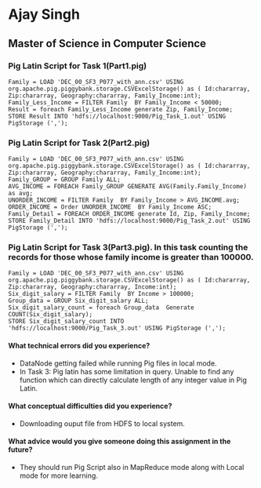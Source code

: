 # Ajay Singh
## Master of Science in Computer Science

### Pig Latin Script for Task 1(Part1.pig)
``` 
Family = LOAD 'DEC_00_SF3_P077_with_ann.csv' USING  org.apache.pig.piggybank.storage.CSVExcelStorage() as ( Id:chararray, Zip:chararray, Geography:chararray, Family_Income:int);
Family_Less_Income = FILTER Family  BY Family_Income < 50000;
Result = foreach Family_Less_Income generate Zip, Family_Income;
STORE Result INTO 'hdfs://localhost:9000/Pig_Task_1.out' USING PigStorage (',');

```

### Pig Latin Script for Task 2(Part2.pig)
``` 
Family = LOAD 'DEC_00_SF3_P077_with_ann.csv' USING  org.apache.pig.piggybank.storage.CSVExcelStorage() as ( Id:chararray, Zip:chararray, Geography:chararray, Family_Income:int);
Family_GROUP = GROUP Family ALL;
AVG_INCOME = FOREACH Family_GROUP GENERATE AVG(Family.Family_Income) as avg;
UNORDER_INCOME = FILTER Family  BY Family_Income > AVG_INCOME.avg;
ORDER_INCOME = Order UNORDER_INCOME  BY Family_Income ASC;
Family_Detail = FOREACH ORDER_INCOME generate Id, Zip, Family_Income;
STORE Family_Detail INTO 'hdfs://localhost:9000/Pig_Task_2.out' USING PigStorage (',');

```



### Pig Latin Script for Task 3(Part3.pig). In this task counting the records for those whose family income is greater than 100000.
``` 
Family = LOAD 'DEC_00_SF3_P077_with_ann.csv' USING  org.apache.pig.piggybank.storage.CSVExcelStorage() as ( Id:chararray, Zip:chararray, Geography:chararray, Income:int);
Six_digit_salary = FILTER Family  BY Income > 100000;
Group_data = GROUP Six_digit_salary ALL;
Six_digit_salary_count = foreach Group_data  Generate COUNT(Six_digit_salary);
STORE Six_digit_salary_count INTO 'hdfs://localhost:9000/Pig_Task_3.out' USING PigStorage (',');

```


#### What technical errors did you experience?
- DataNode getting failed while running Pig files in local mode.
- In Task 3: Pig latin has some limitation in query. Unable to find any function which can directly calculate length of any integer value in Pig Latin.

#### What conceptual difficulties did you experience?
- Downloading ouput file from HDFS to local system. 

#### What advice would you give someone doing this assignment in the future?
- They should run Pig Script also in MapReduce mode along with Local mode for more learning.

